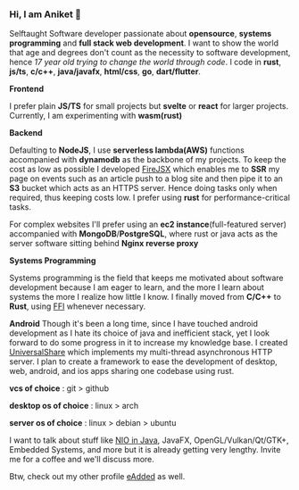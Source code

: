### Hi, I am Aniket 👻

Selftaught Software developer passionate about **opensource**, **systems programming** and **full stack web development**. I want to show the world that age and degrees don't count as the necessity to software development, hence *17 year old trying to change the world through code*. I code in **rust**, **js/ts**, **c/c++**, **java/javafx**, **html/css**, **go**, **dart/flutter**.

**Frontend**

I prefer plain **JS/TS** for small projects but **svelte** or **react** for larger projects. Currently, I am experimenting with **wasm(rust)**

**Backend**

Defaulting to **NodeJS**, I use **serverless lambda(AWS)** functions accompanied with **dynamodb** as the backbone of my projects. To keep the cost as low as possible I developed [FireJSX](https://www.npmjs.com/package/firejsx) which enables me to **SSR** my page on events such as an article push to a blog site and then pipe it to an **S3** bucket which acts as an HTTPS server. Hence doing tasks only when required, thus keeping costs low. I prefer using **rust** for performance-critical tasks.

For complex websites I'll prefer using an **ec2 instance**(full-featured server) accompanied with **MongoDB**/**PostgreSQL**, where rust or java acts as the server software sitting behind **Nginx reverse proxy**

**Systems Programming**

Systems programming is the field that keeps me motivated about software development because I am eager to learn, and the more I learn about systems the more I realize how little I know. I finally moved from **C/C++** to **Rust**, using [FFI](https://doc.rust-lang.org/nomicon/ffi.html) whenever necessary. 

**Android**
Though it's been a long time, since I have touched android development as I hate its choice of java and inefficient stack, yet I look forward to do some progress in it to increase my knowledge base. I created [UniversalShare](https://play.google.com/store/apps/details?id=com.eadded.universalshare&hl=en_US) which implements my multi-thread asynchronous HTTP server. I plan to create a framework to ease the development of desktop, web, android, and ios apps sharing one codebase using rust. 

**vcs of choice** : git > github

**desktop os of choice** : linux > arch

**server os of choice** : linux > debian > ubuntu

I want to talk about stuff like [NIO in Java](https://docs.oracle.com/javase/7/docs/api/java/nio/package-summary.html), JavaFX, OpenGL/Vulkan/Qt/GTK+, Embedded Systems, and more but it is already getting very lengthy. Invite me for a coffee and we'll discuss more.

Btw, check out my other profile [eAdded](https://github.com/eadded) as well.
